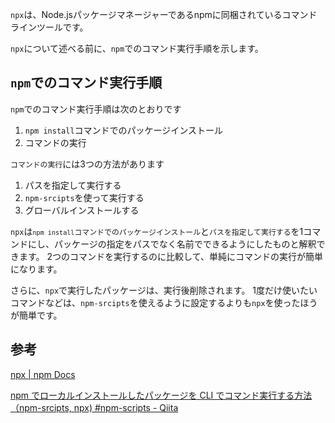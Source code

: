 `npx`は、Node.jsパッケージマネージャーであるnpmに同梱されているコマンドラインツールです。

`npx`について述べる前に、`npm`でのコマンド実行手順を示します。

## `npm`でのコマンド実行手順

`npm`でのコマンド実行手順は次のとおりです

1. `npm install`コマンドでのパッケージインストール
1. コマンドの実行

`コマンドの実行`には3つの方法があります

1. パスを指定して実行する
1. `npm-srcipts`を使って実行する
1. グローバルインストールする

`npx`は<code>`npm install`コマンドでのパッケージインストール</code>と`パスを指定して実行する`を1コマンドにし、パッケージの指定をパスでなく名前でできるようにしたものと解釈できます。
2つのコマンドを実行するのに比較して、単純にコマンドの実行が簡単になります。

さらに、`npx`で実行したパッケージは、実行後削除されます。
1度だけ使いたいコマンドなどは、`npm-srcipts`を使えるように設定するよりも`npx`を使ったほうが簡単です。

## 参考

[npx | npm Docs](https://docs.npmjs.com/cli/v8/commands/npx)

[npm でローカルインストールしたパッケージを CLI でコマンド実行する方法（npm-srcipts, npx) #npm-scripts - Qiita](https://qiita.com/sugurutakahashi12345/items/b814a09b65d8852226ad)
